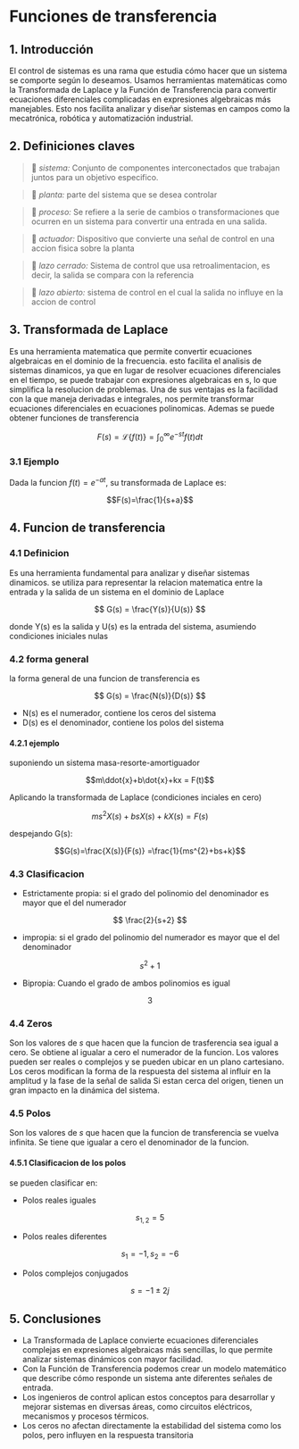 # Funciones de transferencia
## 1. Introducción 
El control de sistemas es una rama que estudia cómo hacer que un sistema se comporte según lo deseamos. Usamos herramientas matemáticas como la Transformada de Laplace y la Función de Transferencia para convertir ecuaciones diferenciales complicadas en expresiones algebraicas más manejables. Esto nos facilita analizar y diseñar sistemas en campos como la mecatrónica, robótica y automatización industrial.
## 2. Definiciones claves 
> 🔑 *sistema:* Conjunto de componentes interconectados que trabajan juntos para un objetivo especifico.

> 🔑 *planta:* parte del sistema que se desea controlar

> 🔑 *proceso:* Se refiere a la serie de cambios o transformaciones que ocurren en un sistema para convertir una entrada en una salida.

> 🔑 *actuador:* Dispositivo que convierte una señal de control en una accion fisica sobre la planta

> 🔑 *lazo cerrado:* Sistema de control que usa retroalimentacion, es decir, la salida se compara con la referencia

> 🔑 *lazo abierto:* sistema de control en el cual la salida no influye en la accion de control
## 3. Transformada de Laplace
Es una herramienta matematica que permite convertir ecuaciones algebraicas en el dominio de la frecuencia. esto facilita el analisis de sistemas dinamicos, ya que en lugar de resolver ecuaciones diferenciales en el tiempo, se puede trabajar con expresiones algebraicas en s, lo que simplifica la resolucion de problemas.
Una de sus ventajas es la facilidad con la que maneja derivadas e integrales, nos permite transformar ecuaciones diferenciales en ecuaciones polinomicas. Ademas se puede obtener funciones de transferencia

$$ F(s) = \mathcal{L} \{ f(t) \} = \int_{0}^{\infty} e^{-st} f(t) dt $$

### 3.1 Ejemplo
Dada la funcion $f(t)=e^{-at}$, su transformada de Laplace es:

$$F(s)=\frac{1}{s+a}$$
## 4. Funcion de transferencia
### 4.1 Definicion
Es una herramienta fundamental para analizar y diseñar sistemas dinamicos. se utiliza para representar la relacion matematica entre la entrada y la salida de un sistema en el dominio de Laplace

$$ G(s) = \frac{Y(s)}{U(s)} $$

donde Y(s) es la salida y U(s) es la entrada del sistema, asumiendo condiciones iniciales nulas
### 4.2 forma general
la forma general de una funcion de transferencia es 

$$ G(s) = \frac{N(s)}{D(s)} $$

- N(s) es el numerador, contiene los ceros del sistema
- D(s) es el denominador, contiene los polos del sistema
#### 4.2.1 ejemplo
suponiendo un sistema masa-resorte-amortiguador

$$m\ddot{x}+b\dot{x}+kx = F(t)$$

Aplicando la transformada de Laplace (condiciones inciales en cero)

$$ ms^{2}X(s)+bsX(s)+kX(s)=F(s) $$

despejando G(s):

$$G(s)=\frac{X(s)}{F(s)} =\frac{1}{ms^{2}+bs+k}$$

### 4.3 Clasificacion 
- Estrictamente propia: si el grado del polinomio del denominador es mayor que el del numerador

$$ \frac{2}{s+2} $$

- impropia: si el grado del polinomio del numerador es mayor que el del denominador

$$ s^{2}+1 $$
- Bipropia: Cuando el grado de ambos polinomios es igual

$$ 3 $$
### 4.4 Zeros
Son los valores de *s* que hacen que la funcion de trasferencia sea igual a cero. Se obtiene al igualar a cero el numerador de la funcion. Los valores pueden ser reales o complejos y se pueden ubicar en un plano cartesiano.
Los ceros modifican la forma de la respuesta del sistema al influir en la amplitud y la fase de la señal de salida
Si estan cerca del origen, tienen un gran impacto en la dinámica del sistema.
### 4.5 Polos 
Son los valores de *s* que hacen que la funcion de transferencia se vuelva infinita. Se tiene que igualar a cero el denominador de la funcion.
#### 4.5.1 Clasificacion de los polos
se pueden clasificar en:
- Polos reales iguales

$$ s_{1,2}= 5 $$
- Polos reales diferentes

$$ s_{1} =-1, s_{2} = -6 $$
- Polos complejos conjugados

$$ s=-1\pm 2j $$
  
## 5. Conclusiones 
- La Transformada de Laplace convierte ecuaciones diferenciales complejas en expresiones algebraicas más sencillas, lo que permite analizar sistemas dinámicos con mayor facilidad.
- Con la Función de Transferencia podemos crear un modelo matemático que describe cómo responde un sistema ante diferentes señales de entrada.
- Los ingenieros de control aplican estos conceptos para desarrollar y mejorar sistemas en diversas áreas, como circuitos eléctricos, mecanismos y procesos térmicos.
- Los ceros no afectan directamente la estabilidad del sistema como los polos, pero influyen en la respuesta transitoria 








